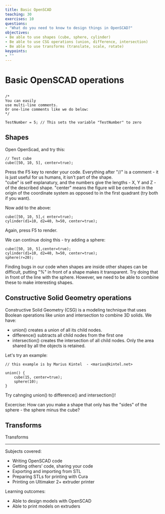 ```yaml
---
title: Basic OpenSCAD
teaching: 30
exercises: 10
questions:
- "What do you need to know to design things in OpenSCAD?"
objectives:
- Be able to use shapes (cube, sphere, cylinder)
- Be able to use CSG operations (union, difference, intersection)
- Be able to use transforms (translate, scale, rotate)
keypoints:
- ""
---
```


# Basic OpenSCAD operations
##
~~~
/* 
You can easily
use multi-line comments.
Or one-line comments like we do below:
*/

TestNumber = 5; // This sets the variable "TestNumber" to zero
~~~

## Shapes

Open OpenScad, and try this:
~~~
// Test cube
cube([50, 10, 5], center=true);
~~~
Press the F5 key to render your code. 
Everything after "//" is a comment - it is just useful for us humans, it isn't part of the shape.  
"cube" is self explanatury, and the numbers give the lengths - X, Y and Z - of the described shape. 
"center" means the figure will be centered in the origin of the coordinate system as opposed to in the first quadrant (try both if you want).

Now add to the above:
~~~
cube([50, 10, 5],c enter=true);
cylinder(d1=10, d2=40, h=50, center=true);
~~~
Again, press F5 to render.

We can continue doing this - try adding a sphere:
~~~
cube([50, 10, 5],center=true);
cylinder(d1=10, d2=40, h=50, center=true);
sphere(r=20);
~~~
Finding bugs in our code when shapes are inside other shapes can be difficult, putting "%" in front of a shape makes it transparent. 
Try doing that in front of the line with the sphere.
However, we need to be able to combine these to make interesting shapes.

## Constructive Solid Geometry operations
Constructive Solid Geometry (CSG) is a modeling technique that uses Boolean operations like union and intersection to combine 3D solids.
We have:

- union() creates a union of all its child nodes.
- difference() subtracts all child nodes from the first one
- intersection() creates the intersection of all child nodes. Only the area shared by all the objects is retained.

Let's try an example:
~~~
// this example is by Marius Kintel  - <marius@kintel.net>

union() {
    cube(15, center=true);
    sphere(10);
}
~~~
Try cahnging union() to difference() and intersection()!

Excercise: How can you make a shape that only has the "sides" of the sphere - the sphere minus the cube?

## Transforms
Transforms

---

Subjects covered:
- Writing OpenSCAD code
- Getting others’ code, sharing your code
- Exporting and importing from STL
- Preparing STLs for printing with Cura
- Printing on Ultimaker 2+ extruder printer

Learning outcomes:
- Able to design models with OpenSCAD
- Able to print models on extruders
